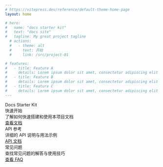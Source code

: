 ```yaml
---
# https://vitepress.dev/reference/default-theme-home-page
layout: home

# hero:
#   name: "docs starter kit"
#   text: "docs site"
#   tagline: My great project tagline
  # actions:
  #   - theme: alt
  #     text: 开始
  #     link: /src/project-01

# features:
#   - title: Feature A
#     details: Lorem ipsum dolor sit amet, consectetur adipiscing elit
#   - title: Feature B
#     details: Lorem ipsum dolor sit amet, consectetur adipiscing elit
#   - title: Feature C
#     details: Lorem ipsum dolor sit amet, consectetur adipiscing elit
---
```


<div class="text-5xl font-bold mb-10 text-gray-900 dark:text-white text-center">Docs Starter Kit</div>

<div class="grid grid-cols-1 md:grid-cols-3 gap-8 justify-center max-w-6xl mx-auto">
  <div class="rounded-xl bg-gradient-to-br from-blue-100/80 to-blue-300/60 dark:from-blue-900/60 dark:to-blue-700/40 backdrop-blur p-8 flex flex-col items-start min-h-48 shadow-lg">
    <div class="i-carbon-document text-4xl text-blue-500 dark:text-blue-400 mb-4"></div>
    <div class="text-xl font-semibold text-gray-900 dark:text-white mb-1">快速开始</div>
    <div class="text-base text-gray-600 dark:text-gray-300 mb-2">了解如何快速搭建和使用本项目文档</div>
    <a href="/src/project-01" class="mt-auto text-blue-700 dark:text-blue-300 hover:underline">查看文档</a>
  </div>
  <div class="rounded-xl bg-gradient-to-br from-green-100/80 to-green-300/60 dark:from-green-900/60 dark:to-green-700/40 backdrop-blur p-8 flex flex-col items-start min-h-48 shadow-lg">
    <div class="i-carbon-api text-4xl text-green-500 dark:text-green-400 mb-4"></div>
    <div class="text-xl font-semibold text-gray-900 dark:text-white mb-1">API 参考</div>
    <div class="text-base text-gray-600 dark:text-gray-300 mb-2">详细的 API 说明与用法示例</div>
    <a href="/src/project-01" class="mt-auto text-green-700 dark:text-green-300 hover:underline">API 文档</a>
  </div>
  <div class="rounded-xl bg-gradient-to-br from-purple-100/80 to-purple-300/60 dark:from-purple-900/60 dark:to-purple-700/40 backdrop-blur p-8 flex flex-col items-start min-h-48 shadow-lg">
    <div class="i-carbon-help text-4xl text-purple-500 dark:text-purple-400 mb-4"></div>
    <div class="text-xl font-semibold text-gray-900 dark:text-white mb-1">常见问题</div>
    <div class="text-base text-gray-600 dark:text-gray-300 mb-2">查找常见问题的解答与使用技巧</div>
    <a href="/src/project-01" class="mt-auto text-purple-700 dark:text-purple-300 hover:underline">查看 FAQ</a>
  </div>
</div>
